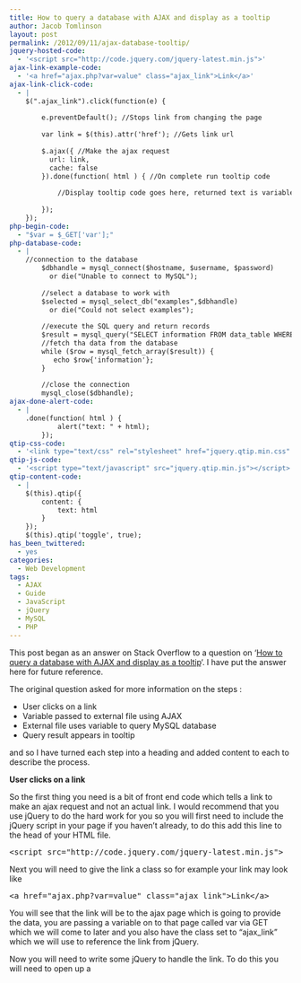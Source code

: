 ```yaml
---
title: How to query a database with AJAX and display as a tooltip
author: Jacob Tomlinson
layout: post
permalink: /2012/09/11/ajax-database-tooltip/
jquery-hosted-code:
  - '<script src="http://code.jquery.com/jquery-latest.min.js">'
ajax-link-example-code:
  - '<a href="ajax.php?var=value" class="ajax_link">Link</a>'
ajax-link-click-code:
  - |
    $(".ajax_link").click(function(e) {
    
        e.preventDefault(); //Stops link from changing the page
    
        var link = $(this).attr('href'); //Gets link url
    
        $.ajax({ //Make the ajax request
          url: link,
          cache: false
        }).done(function( html ) { //On complete run tooltip code
    
            //Display tooltip code goes here, returned text is variable html
    
        });
    });
php-begin-code:
  - "$var = $_GET['var'];"
php-database-code:
  - |
    //connection to the database
        $dbhandle = mysql_connect($hostname, $username, $password) 
          or die("Unable to connect to MySQL");
    
        //select a database to work with
        $selected = mysql_select_db("examples",$dbhandle) 
          or die("Could not select examples");
    
        //execute the SQL query and return records
        $result = mysql_query("SELECT information FROM data_table WHERE value='$var'");
        //fetch tha data from the database
        while ($row = mysql_fetch_array($result)) {
           echo $row{'information'};
        }
    
        //close the connection
        mysql_close($dbhandle);
ajax-done-alert-code:
  - |
    .done(function( html ) { 
            alert("text: " + html);
        });
qtip-css-code:
  - '<link type="text/css" rel="stylesheet" href="jquery.qtip.min.css" />'
qtip-js-code:
  - '<script type="text/javascript" src="jquery.qtip.min.js"></script>'
qtip-content-code:
  - |
    $(this).qtip({
        content: {
            text: html
        }
    });
    $(this).qtip('toggle', true);
has_been_twittered:
  - yes
categories:
  - Web Development
tags:
  - AJAX
  - Guide
  - JavaScript
  - jQuery
  - MySQL
  - PHP
---
```

This post began as an answer on Stack Overflow to a question on &#8216;<a href="http://stackoverflow.com/questions/12291654/netflix-style-tooltip-with-ajax-jquery-php-and-mysql/12366841#12366841" target="_blank">How to query a database with AJAX and display as a tooltip</a>&#8216;. I have put the answer here for future reference.

The original question asked for more information on the steps :

*   User clicks on a link
*   Variable passed to external file using AJAX
*   External file uses variable to query MySQL database
*   Query result appears in tooltip

<div>
  and so I have turned each step into a heading and added content to each to describe the process.
</div>

**User clicks on a link**

<div>
  So the first thing you need is a bit of front end code which tells a link to make an ajax request and not an actual link. I would recommend that you use jQuery to do the hard work for you so you will first need to include the jQuery script in your page if you haven&#8217;t already, to do this add this line to the head of your HTML file.
</div>

<pre class="lang:js decode:true" title="jQuery Hosted Code">&lt;script src="http://code.jquery.com/jquery-latest.min.js"&gt;</pre>

Next you will need to give the link a class so for example your link may look like

<pre class="lang:default decode:true" title="Ajax Link Example Code">&lt;a href="ajax.php?var=value" class="ajax_link"&gt;Link&lt;/a&gt;</pre>

You will see that the link will be to the ajax page which is going to provide the data, you are passing a variable on to that page called var via GET which we will come to later and you also have the class set to &#8220;ajax_link&#8221; which we will use to reference the link from jQuery.

Now you will need to write some jQuery to handle the link. To do this you will need to open up a <script language=&#8221;javascript&#8221;> tag at the end of your body and put some code along the lines of:

<pre class="lang:js decode:true">$(".ajax_link").click(function(e) {

    e.preventDefault(); //Stops link from changing the page

    var link = $(this).attr('href'); //Gets link url

    $.ajax({ //Make the ajax request
      url: link,
      cache: false
    }).done(function( html ) { //On complete run tooltip code

        //Display tooltip code goes here, returned text is variable html

    });
});</pre>

I will come back to the tooltip code later on.

**Variable passed to external file using AJAX**  
Now we are going to need to create the PHP file ajax.php, this file will need to connect to the database and make any queries necessary. First I will start the file and get the variable from the GET. See the code below.

<pre class="lang:php decode:true">$var = mysql_real_escape_string($_GET['var']);</pre>

This will create the variable $var and it will contain the value &#8216;value&#8217; as was set in the above HTML link. You will probably want to escape the value, do some validation to protect yourself from injection but I will not cover that here.  
**UPDATE: **Added most basic string escape function to stop people from copying and pasting and opening themselves up to injection but I would recommend seeing <a title="Stack Overflow MySQL Injection" href="http://stackoverflow.com/a/7528395/1003288" target="_blank">this</a> stack overflow answer for more information.

**External file uses variable to query MySQL database**  
Next you will want to connect to and query the database and then echo what ever it is that you have returned. Here is some code for returning the value of column &#8216;information&#8217; from a table called &#8216;data_table&#8217; where some value equals your $var.

<pre class="lang:php decode:true">//connection to the database
    $dbhandle = mysql_connect($hostname, $username, $password) 
      or die("Unable to connect to MySQL");

    //select a database to work with
    $selected = mysql_select_db("examples",$dbhandle) 
      or die("Could not select examples");

    //execute the SQL query and return records
    $result = mysql_query("SELECT information FROM data_table WHERE value='$var'");
    //fetch tha data from the database
    while ($row = mysql_fetch_array($result)) {
       echo $row{'information'};
    }

    //close the connection
    mysql_close($dbhandle);</pre>

For more information on querying a database please see <a href="http://webcheatsheet.com/php/connect_mysql_database.php" target="_blank">this tutorial</a>.

**Query result appears in tooltip**  
Once you have both of these pages set up the first page will send some value to the ajax page, the ajax page will echo the corresponding information from the database which will be received by the first page in the JavaScript variable **html**.

The final stage of this is now to display the returned text as a tooltip. First it may be a good idea to test that your pages are working and one easy way to do this is to display an alert with the returned information in (you could also log to the console). You would do this by adding some code to the ajax .done function like so:

<pre class="lang:js decode:true">.done(function( html ) { 
        alert("text: " + html);
    });</pre>

Once you have done this you should be able to open up the page, click the link and you should see an alert box pop up showing the required text. If there is nothing after the &#8216;text:&#8217; in the alert then something has gone wrong and you may want to check the code is correct. If it has succeeded then continue on to displaying the tooltip.

There are many available jQuery tooltip plugins one of which is called <a href="http://craigsworks.com/projects/qtip2/" target="_blank">qTip</a>. This will allow you to create the tooltips and display them when clicking on them. You will need to download the JavaScript file and related CSS for the tooltips and then add some code into the .done function to create and display the tooltip.

To add qTip to your page place visit the qTip site and download the latest version of the js and the css. Then you must reference the files in the head like this:

<pre class="lang:default decode:true">&lt;link type="text/css" rel="stylesheet" href="jquery.qtip.min.css" /&gt;</pre>

and the js like this:

<pre class="lang:default decode:true">&lt;script type="text/javascript" src="jquery.qtip.min.js"&gt;&lt;/script&gt;</pre>

This assumes that the css and js files are in the same folder as your index page, if they aren&#8217;t please amend these links to point to where you have put those files.

Now all you need to add to the .done function is the following:

<pre class="lang:js decode:true">$(this).qtip({
    content: {
        text: html
    }
});
$(this).qtip('toggle', true);</pre>

This code will create a qTip containing whatever was returned from your AJAX request. Then once the tooltip has been created it will toggle it to show the tooltip initially once clicked. Then the tooltip will show/hide when you hover on/off.

For more information on styling a qTip see their website.